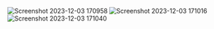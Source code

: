 ![Screenshot 2023-12-03 170958](https://github.com/aparnamittal/Admin-Dashboard-/assets/100208233/d63df6b5-c069-4509-a888-fce99d475ed2)
![Screenshot 2023-12-03 171016](https://github.com/aparnamittal/Admin-Dashboard-/assets/100208233/905f3eb8-9575-4637-9a46-4523f2e0e56f)
![Screenshot 2023-12-03 171040](https://github.com/aparnamittal/Admin-Dashboard-/assets/100208233/28ab3aeb-9ae1-4e80-8213-777468a1ea9a)
